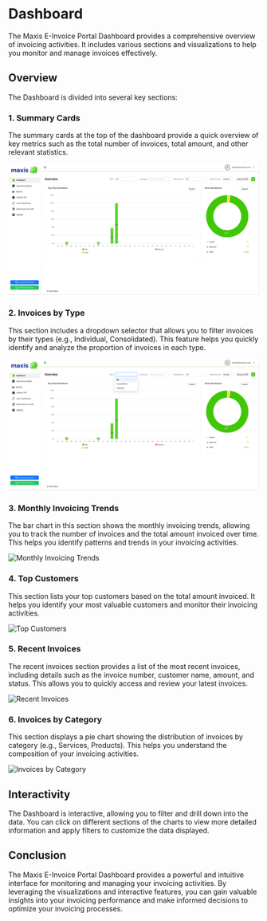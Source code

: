# Dashboard

The Maxis E-Invoice Portal Dashboard provides a comprehensive overview of invoicing activities. It includes various sections and visualizations to help you monitor and manage invoices effectively.

## Overview

The Dashboard is divided into several key sections:

### 1. Summary Cards

The summary cards at the top of the dashboard provide a quick overview of key metrics such as the total number of invoices, total amount, and other relevant statistics.

![Summary Cards](_media/dashboard1.png)

### 2. Invoices by Type

This section includes a dropdown selector that allows you to filter invoices by their types (e.g., Individual, Consolidated). This feature helps you quickly identify and analyze the proportion of invoices in each type.

![Invoices by Type](_media/dashboard2.png)


### 3. Monthly Invoicing Trends

The bar chart in this section shows the monthly invoicing trends, allowing you to track the number of invoices and the total amount invoiced over time. This helps you identify patterns and trends in your invoicing activities.

![Monthly Invoicing Trends](../_media/monthly_invoicing_trends.png)

### 4. Top Customers

This section lists your top customers based on the total amount invoiced. It helps you identify your most valuable customers and monitor their invoicing activities.

![Top Customers](../_media/top_customers.png)

### 5. Recent Invoices

The recent invoices section provides a list of the most recent invoices, including details such as the invoice number, customer name, amount, and status. This allows you to quickly access and review your latest invoices.

![Recent Invoices](../_media/recent_invoices.png)

### 6. Invoices by Category

This section displays a pie chart showing the distribution of invoices by category (e.g., Services, Products). This helps you understand the composition of your invoicing activities.

![Invoices by Category](../_media/invoices_by_category.png)

## Interactivity

The Dashboard is interactive, allowing you to filter and drill down into the data. You can click on different sections of the charts to view more detailed information and apply filters to customize the data displayed.

## Conclusion

The Maxis E-Invoice Portal Dashboard provides a powerful and intuitive interface for monitoring and managing your invoicing activities. By leveraging the visualizations and interactive features, you can gain valuable insights into your invoicing performance and make informed decisions to optimize your invoicing processes.